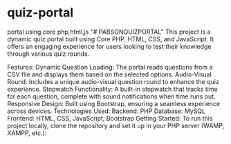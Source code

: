 # quiz-portal
portal using core php,html,js
"# PABSONQUIZPORTAL" 
This project is a dynamic quiz portal built using Core PHP, HTML, CSS, and JavaScript. It offers an engaging experience for users looking to test their knowledge through various quiz rounds.

Features:
Dynamic Question Loading: The portal reads questions from a CSV file and displays them based on the selected options.
Audio-Visual Round: Includes a unique audio-visual question round to enhance the quiz experience.
Stopwatch Functionality: A built-in stopwatch that tracks time for each question, complete with sound notifications when time runs out.
Responsive Design: Built using Bootstrap, ensuring a seamless experience across devices.
Technologies Used:
Backend: PHP
Database: MySQL
Frontend: HTML, CSS, JavaScript, Bootstrap
Getting Started:
To run this project locally, clone the repository and set it up in your PHP server (WAMP, XAMPP, etc.):

